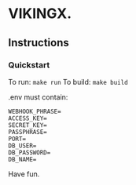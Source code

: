# VIKINGX.
## Instructions
### Quickstart
To run:
`make run`
To build:
`make build`

.env must contain:
```
WEBHOOK_PHRASE=
ACCESS_KEY=
SECRET_KEY=
PASSPHRASE=
PORT=
DB_USER=
DB_PASSWORD=
DB_NAME=
```

Have fun.
